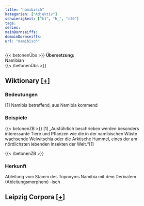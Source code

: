 ```yaml
---
title: "namibisch"
kategorien: ["Adjektiv"]
schwierigkeit: ["k1", "h_", "r20"]
tags:
series:
mainDornseiffs:
domainDornseiffs:
url: "namibisch"
---
```


{{< betonenÜbs >}}
**Übersetzung:**  
Namibian  
{{< /betonenÜbs >}}

## Wiktionary [[+](https://de.wiktionary.org/wiki/namibisch)]

### Bedeutungen
[1] Namibia betreffend, aus Namibia kommend  

### Beispiele
{{< betonenZB >}}
[1] „Ausführlich beschrieben werden besonders interessante Tiere und Pflanzen wie die in der namibischen Wüste wachsende Welwitschia oder die Arktische Hummel, eines der am nördlichsten lebenden Insekten der Welt.“[1]  

{{< /betonenZB >}}
### Herkunft
Ableitung vom Stamm des Toponyms Namibia mit dem Derivatem (Ableitungsmorphem) -isch  


## Leipzig Corpora [[+](https://corpora.uni-leipzig.de/en/res?word=namibisch&corpusId=deu_newscrawl-public_2018)]


